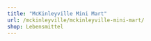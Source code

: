 ```yaml
---
title: "McKinleyville Mini Mart"
url: /mckinleyville/mckinleyville-mini-mart/
shop: Lebensmittel
---
```


